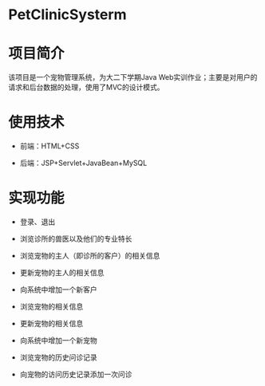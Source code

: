 # PetClinicSysterm
# 项目简介
该项目是一个宠物管理系统，为大二下学期Java Web实训作业；主要是对用户的请求和后台数据的处理，使用了MVC的设计模式。

# 使用技术
* 前端：HTML+CSS

* 后端：JSP+Servlet+JavaBean+MySQL

# 实现功能

* 登录、退出

* 浏览诊所的兽医以及他们的专业特长

* 浏览宠物的主人（即诊所的客户）的相关信息

* 更新宠物的主人的相关信息

* 向系统中增加一个新客户

* 浏览宠物的相关信息

* 更新宠物的相关信息

* 向系统中增加一个新宠物

* 浏览宠物的历史问诊记录

* 向宠物的访问历史记录添加一次问诊
